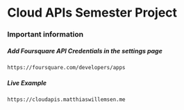 # Cloud APIs Semester Project

### Important information

##### Add Foursquare API Credentials in the settings page
``` https://foursquare.com/developers/apps ```

##### Live Example
``` https://cloudapis.matthiaswillemsen.me ```